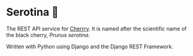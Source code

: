 # Serotina :cherries:

The REST API service for [Cherrry](https://github.com/yapTim/cherrry). It is named after the scientific name of the
black cherry, _Prunus serotina_.

Written with Python using Django and the Django REST Framework.
